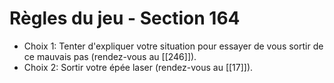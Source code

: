 # Règles du jeu - Section 164

- Choix 1: Tenter d'expliquer votre situation pour essayer de vous sortir de ce mauvais pas (rendez-vous au [[246]]).
- Choix 2: Sortir votre épée laser (rendez-vous au [[17]]).